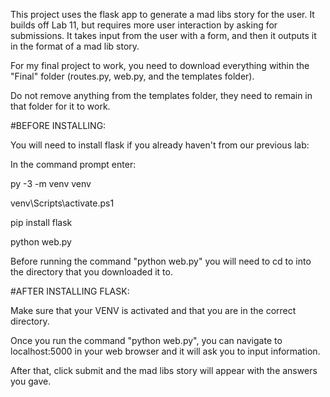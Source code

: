This project uses the flask app to generate a mad libs story for the user. It builds off Lab 11, but requires more user interaction by asking for submissions.
It takes input from the user with a form, and then it outputs it in the format of a mad lib story. 


For my final project to work, you need to download everything within the "Final" folder (routes.py, web.py, and the templates folder).

Do not remove anything from the templates folder, they need to remain in that folder for it to work. 

#BEFORE INSTALLING:

You will need to install flask if you already haven't from our previous lab:

In the command prompt enter:

py -3 -m venv venv

venv\Scripts\activate.ps1

pip install flask

python web.py

Before running the command "python web.py" you will need to cd to into the directory that you downloaded it to.

#AFTER INSTALLING FLASK:

Make sure that your VENV is activated and that you are in the correct directory.

Once you run the command "python web.py", you can navigate to localhost:5000 in your web browser and it will ask you to input information. 

After that, click submit and the mad libs story will appear with the answers you gave. 
